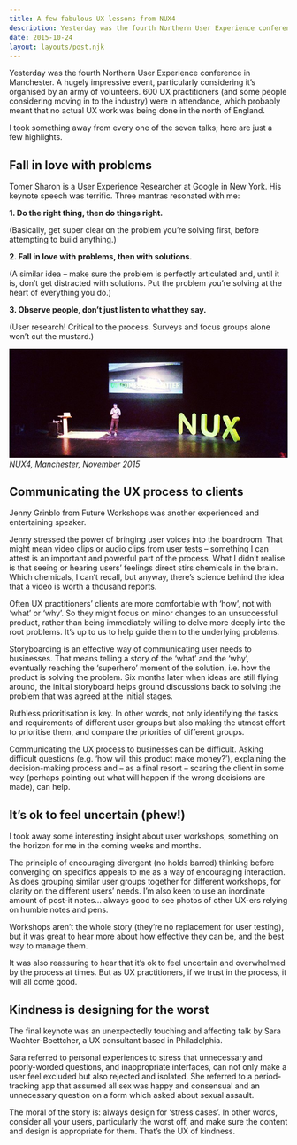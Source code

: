 ```yaml
---
title: A few fabulous UX lessons from NUX4
description: Yesterday was the fourth Northern User Experience conference in Manchester...
date: 2015-10-24
layout: layouts/post.njk
---
```


Yesterday was the fourth Northern User Experience conference in Manchester. A hugely impressive event, particularly considering it’s organised by an army of volunteers. 600 UX practitioners (and some people considering moving in to the industry) were in attendance, which probably meant that no actual UX work was being done in the north of England.

I took something away from every one of the seven talks; here are just a few highlights.

## Fall in love with problems

Tomer Sharon is a User Experience Researcher at Google in New York. His keynote speech was terrific. Three mantras resonated with me:

**1\. Do the right thing, then do things right.**

(Basically, get super clear on the problem you’re solving first, before attempting to build anything.)

**2\. Fall in love with problems, then with solutions.**

(A similar idea – make sure the problem is perfectly articulated and, until it is, don’t get distracted with solutions. Put the problem you’re solving at the heart of everything you do.)

**3\. Observe people, don’t just listen to what they say.**

(User research! Critical to the process. Surveys and focus groups alone won’t cut the mustard.)

![NUX4](/img/NUX4-2015.jpg "NUX4")<em>NUX4, Manchester, November 2015</em>

## Communicating the UX process to clients

Jenny Grinblo from Future Workshops was another experienced and entertaining speaker.

Jenny stressed the power of bringing user voices into the boardroom. That might mean video clips or audio clips from user tests – something I can attest is an important and powerful part of the process. What I didn’t realise is that seeing or hearing users’ feelings direct stirs chemicals in the brain. Which chemicals, I can’t recall, but anyway, there’s science behind the idea that a video is worth a thousand reports.

Often UX practitioners’ clients are more comfortable with ‘how’, not with ‘what’ or ‘why’. So they might focus on minor changes to an unsuccessful product, rather than being immediately willing to delve more deeply into the root problems. It’s up to us to help guide them to the underlying problems.

Storyboarding is an effective way of communicating user needs to businesses. That means telling a story of the ‘what’ and the ‘why’, eventually reaching the ‘superhero’ moment of the solution, i.e. how the product is solving the problem. Six months later when ideas are still flying around, the initial storyboard helps ground discussions back to solving the problem that was agreed at the initial stages.

Ruthless prioritisation is key. In other words, not only identifying the tasks and requirements of different user groups but also making the utmost effort to prioritise them, and compare the priorities of different groups.

Communicating the UX process to businesses can be difficult. Asking difficult questions (e.g. ‘how will this product make money?’), explaining the decision-making process and – as a final resort – scaring the client in some way (perhaps pointing out what will happen if the wrong decisions are made), can help.

## It’s ok to feel uncertain (phew!)

I took away some interesting insight about user workshops, something on the horizon for me in the coming weeks and months.

The principle of encouraging divergent (no holds barred) thinking before converging on specifics appeals to me as a way of encouraging interaction. As does grouping similar user groups together for different workshops, for clarity on the different users’ needs. I’m also keen to use an inordinate amount of post-it notes… always good to see photos of other UX-ers relying on humble notes and pens.

Workshops aren’t the whole story (they’re no replacement for user testing), but it was great to hear more about how effective they can be, and the best way to manage them.

It was also reassuring to hear that it’s ok to feel uncertain and overwhelmed by the process at times. But as UX practitioners, if we trust in the process, it will all come good.

## Kindness is designing for the worst

The final keynote was an unexpectedly touching and affecting talk by Sara Wachter-Boettcher, a UX consultant based in Philadelphia.

Sara referred to personal experiences to stress that unnecessary and poorly-worded questions, and inappropriate interfaces, can not only make a user feel excluded but also rejected and isolated. She referred to a period-tracking app that assumed all sex was happy and consensual and an unnecessary question on a form which asked about sexual assault.

The moral of the story is: always design for ‘stress cases’. In other words, consider all your users, particularly the worst off, and make sure the content and design is appropriate for them. That’s the UX of kindness.
